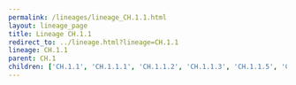 ```yaml
---
permalink: /lineages/lineage_CH.1.1.html
layout: lineage_page
title: Lineage CH.1.1
redirect_to: ../lineage.html?lineage=CH.1.1
lineage: CH.1.1
parent: CH.1
children: ['CH.1.1', 'CH.1.1.1', 'CH.1.1.2', 'CH.1.1.3', 'CH.1.1.5', 'CH.1.1.6', 'CH.1.1.7', 'CH.1.1.8', 'CH.1.1.9', 'CH.1.1.10', 'CH.1.1.11', 'CH.1.1.12', 'CH.1.1.13', 'CH.1.1.14', 'CH.1.1.15', 'CH.1.1.16', 'CH.1.1.17', 'CH.1.1.18', 'CH.1.1.19', 'CH.1.1.20', 'CH.1.1.21', 'CH.1.1.22', 'CH.1.1.23', 'CH.1.1.24', 'CH.1.1.26', 'CH.1.1.27', 'CH.1.1.28', 'CH.1.1.29', 'CH.1.1.30']
---
```

